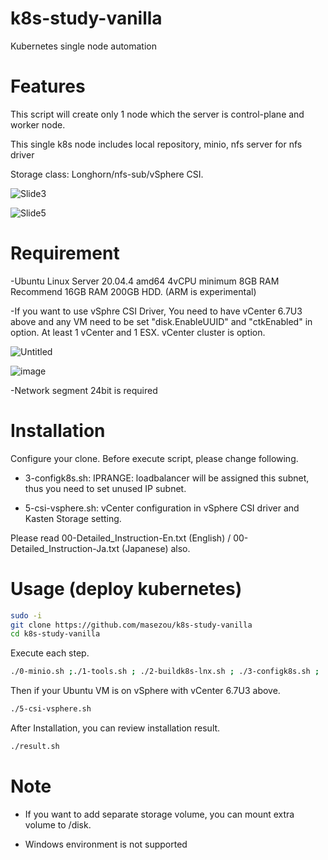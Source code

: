 # k8s-study-vanilla
Kubernetes single node automation

# Features

This script will create only 1 node which the server is control-plane and worker node.

This single k8s node includes local repository, minio, nfs server for nfs driver

Storage class: Longhorn/nfs-sub/vSphere CSI. 

![Slide3](https://user-images.githubusercontent.com/624501/144965922-82ed2fae-6411-4879-952e-b17f1ed83691.jpeg)

![Slide5](https://user-images.githubusercontent.com/624501/165000833-f9e10191-0ce7-4ab0-aa4f-972d49fbe9b0.jpeg)


# Requirement

-Ubuntu Linux Server 20.04.4 amd64 4vCPU minimum 8GB RAM Recommend 16GB RAM 200GB HDD. (ARM is experimental)

-If you want to use vSphre CSI Driver, You need to have vCenter 6.7U3 above and any VM need to be set "disk.EnableUUID" and "ctkEnabled" in option. At least 1 vCenter and 1 ESX. vCenter cluster is option.

![Untitled](https://user-images.githubusercontent.com/624501/146712111-9c0d6b9d-a644-4c1c-b3c1-4bb0fda0e06c.jpg)

![image](https://user-images.githubusercontent.com/624501/185821252-2a1b4295-7b8a-4e7f-a588-fdd96d430135.png)

-Network segment 24bit is required

# Installation

Configure your clone. Before execute script, please change following.

* 3-configk8s.sh:   IPRANGE: loadbalancer will be assigned this subnet, thus you need to set unused IP subnet.

* 5-csi-vsphere.sh: vCenter configuration in vSphere  CSI driver and Kasten Storage setting.

Please read 00-Detailed_Instruction-En.txt (English) / 00-Detailed_Instruction-Ja.txt (Japanese) also.



# Usage (deploy kubernetes)

```bash
sudo -i
git clone https://github.com/masezou/k8s-study-vanilla
cd k8s-study-vanilla
```
Execute each step.
```bash
./0-minio.sh ;./1-tools.sh ; ./2-buildk8s-lnx.sh ; ./3-configk8s.sh ; ./4-csi-storage.sh
```

Then if your Ubuntu VM is on vSphere with vCenter 6.7U3 above. 
```bash
./5-csi-vsphere.sh
```


After Installation, you can review installation result.
```bash
./result.sh
```

# Note

* If you want to add separate storage volume, you can mount extra volume to /disk.

* Windows environment is not supported
